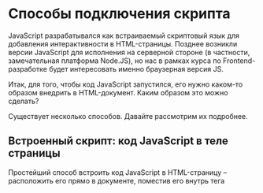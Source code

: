 # Способы подключения скрипта

JavaScript разрабатывался как встраиваемый скриптовый язык для добавления интерактивности в HTML-страницы. Позднее возникли версии JavaScript для исполнения на серверной стороне (в частности, замечательная платформа Node.JS), но нас в рамках курса по Frontend-разработке будет интересовать именно браузерная версия JS.

Итак, для того, чтобы код JavaScript запустился, его нужно каком-то образом внедрить в НТМL-документ. Каким образом это можно сделать?

Существует несколько способов. Давайте рассмотрим их подробнее.

## Встроенный скрипт: код JavaScript в теле страницы

Простейший способ встроить код JavaScript в HTML-страницу – расположить его прямо в документе, поместив его внутрь тега <script>:

```html
    <html>
        <head>
            <meta charset="utf-8">
            <title>Название документа</title>
            <script>
                // JavaScript-код непосредственно в разделе HEAD страницы
                alert('Hello world! Alert from HEAD');
            </script>
        </head>
        <body>
            <script>
                // JavaScript-код непосредственно в теле страницы
                alert('Hello world! Alert from BODY');
            </script>
        </body>
    </html>
```

Как видно из примера, тег <script> может находиться как в разделе <head> страницы, так и в разделе <body>. Конкретное местоположение тега никак не сказывается на работе кода JavaScript, помещенного внутри тега <script>. При этом, очевидно, что код JavaScript, размещенный в разделе <head>, выполнится раньше, чем код внутри тега <script>. В момент открытия страницы пользователь сначала увидит сообщение 'Hello world! Alert from HEAD', и только затем - 'Hello world! Alert from BODY'.


## Внешний скрипт: код JavaScript в отдельном файле

В HTML-документ можно также добавить код JavaScript, расположенный во внешнем файле. Скрипт, расположенный внутри внешнего файла, называется внешним. Подключение внешнего файла выполняется с помощью атрибута src тега <script> следующим образом:

```html
    <html>
        <head>
            <meta charset="utf-8">
            <title>Название документа</title>
            <script src="script.js"></script>
        </head>
        <body>
            <script src="script2.js"></script>
        </body>
    </html>
```

У нас должны быть предварительно созданы файлы с расширением .js (в данном примере – script.js и script2.js), которые и будут подгружены браузером в процессе загрузки страницы. Внутри js-файла следует поместить непосредственно код JavaScript, при этом никакие дополнительные теги не используются. Например, файл script.js мог бы выглядеть так:

```javascript
    // JavaScript-код в js-файле
    alert('Hello world!');
```

Важно помнить, что если вы указываете атрибут src тега <script>, то любой вложенный JS-код внутри этого тега будет проигнорирован:

```javascript
    <script src="script2.js">
        // Этот alert никогда не сработает!
        alert('Hello world!');
    </script>
```

Использование подобных внешних сценариев даёт ряд преимуществ перед встроенными:

1. HTML-документы становятся проще для редактирования, так как из них можно убрать большие блоки JavaScript-кода и отделить структуру от поведения страницы
2. Если один и тот же JavaScript-код используется в нескольких HTML-документах, его лучше подключать в качестве внешнего сценария. Это намного облегчает поддержку и редактирование кода, так как при внесении изменений отпадает необходимость редактировать каждый HTML-документ в отдельности
3. Внешний скрипт загружается браузером всего один раз при первом посещении страницы. При переходена другие страницы сайта, использующие тот же файл сценария, он будет извлекаться из кэша браузера, что ускорит загрузку и обработку содержимого страницы

Хорошей практикой считается располагать скрипт (как внешний,так и встроенный) в конце HTML-документа, перед закрывающим тегом </body>. Такое расположение сценария позволяет браузеру загружать страницу быстрее, потому что в этом случае сначала загрузится контент страницы, а потом будет загружаться код сценария. В противном случае, браузер, встречая тег <script>, сначала загружает и выполняет его, и только затем продолжает построение страницы.

Впрочем, для внешних сценариев в актуальных версиях JavaScript реализованы специальные атрибуты defer и async для тега <script>. Остановимся на них подробнее.

Атрибут defer сообщает браузеру, что он должен продолжать обрабатывать страницу и загружать скрипт в фоновом режиме, а затем выполнить этот скрипт, когда он загрузится:

```html
    <body>
        <p>...содержимое перед скриптом...</p>
        <script defer src="script.js"></script>
        <!--отображается сразу же-->
        <p>...содержимое после скрипта...</p>
    </body>
```

При этом скрипты с defer не блокируют страницу. Они выполняются, когда дерево DOM готово, но до события DOMContentLoaded. Отложенные с помощью defer скрипты сохраняют порядок относительно друг друга, как и обычные скрипты. Это не всегда та логика, которая требуется. Если мы хотим, чтобы все скрипты загружались независимо и запускались в порядке загрузки, нам нужно использовать атрибут async:

```html
    <body>
        <p>...содержимое перед скриптом...</p>
        <script async src="big-script.js"></script>
        <script async src="small-script.js"></script>
        <!--отображается сразу же-->
        <p>...содержимое после скрипта...</p>
    </body>
```

В примере выше тот js-файл, который загрузится первым, первым же и начнет выполняться, независимо от того, каким по счету он указан в HTML-файле. При этом браузер не ждёт асинхронных скриптов, содержимое страницы обрабатывается и отображается.
Событие DOMContentLoaded и асинхронные скрипты не ждут друг друга, DOMContentLoaded может произойти как до асинхронного скрипта (если асинхронный скрипт завершит загрузку после того, как страница будет готова), так и после него (если он короткий или уже содержится в HTTP-кэше).


## JavaScript в атрибуте события HTML-элемента

Чаще всего требуется, чтобы какой-то функционал (валидация введенных данных и т.д.) запускался при определенном событии, например, при нажатии кнопки отправки формы. Для этого мы можем прописать некий js-код непосредственно в теге HTML-документа: 

```html
    <html>
        <head>
            <script>function myFunction() {alert('Hello world!');}</script>
        </head>
        <body>
            <button type="button" onclick="myFunction()">Click me</button>
        </body>
    </html>
```

В этом примере функция JavaScript помещается в раздел <head> HTML-документа. При нажатии кнопки генерируется событие onclick, а непосредственно внутри тега <button> мы указываем js-код, который будет выполнен при наступлении этого события. В данном случае – вызов функции myFunction(). Данный пример можно упростить еще больше, убрав вызов функции myFunction() и указав исполняемый код прямо в обработчике события:

```html
    <html>
        <head>
            ...
        </head>
        <body>
            <button type="button" onclick="alert('Hello world!')">Click me</button>
        </body>
    </html>
```

### Статьи по теме

[Внешние скрипты, порядок исполнения](https://learn.javascript.ru/external-script)
[Скрипты: async, defer](https://learn.javascript.ru/script-async-defer)
